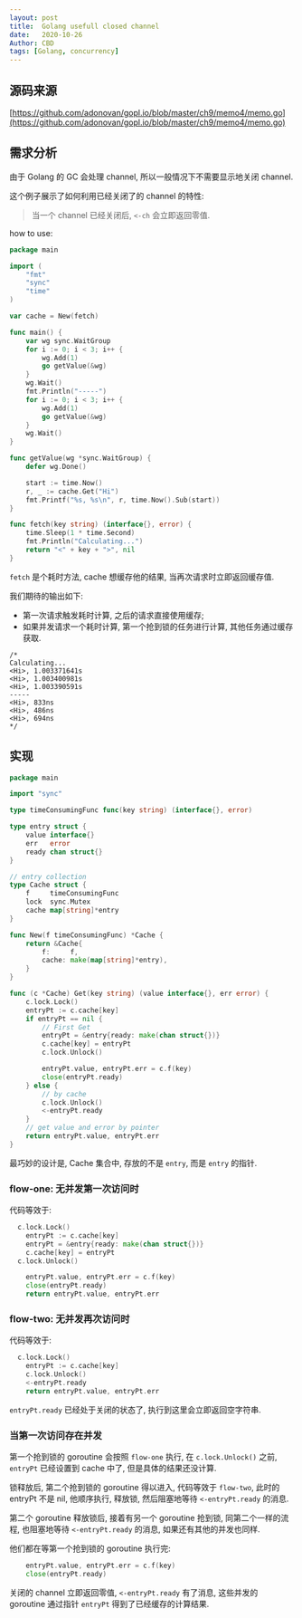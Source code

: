 ```yaml
---
layout: post
title:  Golang usefull closed channel
date:   2020-10-26
Author: CBD
tags: [Golang, concurrency]
---
```


## 源码来源

[https://github.com/adonovan/gopl.io/blob/master/ch9/memo4/memo.go](https://github.com/adonovan/gopl.io/blob/master/ch9/memo4/memo.go)

## 需求分析

由于 Golang 的 GC 会处理 channel, 所以一般情况下不需要显示地关闭 channel.

这个例子展示了如何利用已经关闭了的 channel 的特性:

> 当一个 channel 已经关闭后, `<-ch` 会立即返回零值.

how to use:

```go
package main

import (
	"fmt"
	"sync"
	"time"
)

var cache = New(fetch)

func main() {
	var wg sync.WaitGroup
	for i := 0; i < 3; i++ {
		wg.Add(1)
		go getValue(&wg)
	}
	wg.Wait()
	fmt.Println("-----")
	for i := 0; i < 3; i++ {
		wg.Add(1)
		go getValue(&wg)
	}
	wg.Wait()
}

func getValue(wg *sync.WaitGroup) {
	defer wg.Done()

	start := time.Now()
	r, _ := cache.Get("Hi")
	fmt.Printf("%s, %s\n", r, time.Now().Sub(start))
}

func fetch(key string) (interface{}, error) {
	time.Sleep(1 * time.Second)
	fmt.Println("Calculating...")
	return "<" + key + ">", nil
}

```

`fetch` 是个耗时方法, cache 想缓存他的结果, 当再次请求时立即返回缓存值.

我们期待的输出如下:

* 第一次请求触发耗时计算, 之后的请求直接使用缓存;
* 如果并发请求一个耗时计算, 第一个抢到锁的任务进行计算, 其他任务通过缓存获取.

```text
/*
Calculating...
<Hi>, 1.003371641s
<Hi>, 1.003400981s
<Hi>, 1.003390591s
-----
<Hi>, 833ns
<Hi>, 486ns
<Hi>, 694ns
*/
```

## 实现

```go
package main

import "sync"

type timeConsumingFunc func(key string) (interface{}, error)

type entry struct {
	value interface{}
	err   error
	ready chan struct{}
}

// entry collection
type Cache struct {
	f     timeConsumingFunc
	lock  sync.Mutex
	cache map[string]*entry
}

func New(f timeConsumingFunc) *Cache {
	return &Cache{
		f:     f,
		cache: make(map[string]*entry),
	}
}

func (c *Cache) Get(key string) (value interface{}, err error) {
	c.lock.Lock()
	entryPt := c.cache[key]
	if entryPt == nil {
		// First Get
		entryPt = &entry{ready: make(chan struct{})}
		c.cache[key] = entryPt
		c.lock.Unlock()

		entryPt.value, entryPt.err = c.f(key)
		close(entryPt.ready)
	} else {
		// by cache
		c.lock.Unlock()
		<-entryPt.ready
	}
	// get value and error by pointer
	return entryPt.value, entryPt.err
}

```

最巧妙的设计是, Cache 集合中, 存放的不是 `entry`, 而是 `entry` 的指针.

### flow-one: 无并发第一次访问时

代码等效于:

```go
  c.lock.Lock()
	entryPt := c.cache[key]
	entryPt = &entry{ready: make(chan struct{})}
	c.cache[key] = entryPt
  c.lock.Unlock()

	entryPt.value, entryPt.err = c.f(key)
	close(entryPt.ready)
	return entryPt.value, entryPt.err
```

### flow-two: 无并发再次访问时

代码等效于:

```go
  c.lock.Lock()
	entryPt := c.cache[key]
	c.lock.Unlock()
	<-entryPt.ready
	return entryPt.value, entryPt.err
```

`entryPt.ready` 已经处于关闭的状态了, 执行到这里会立即返回空字符串.

### 当第一次访问存在并发

第一个抢到锁的 goroutine 会按照 `flow-one` 执行, 在 `c.lock.Unlock()` 之前, `entryPt` 已经设置到 cache 中了, 但是具体的结果还没计算.

锁释放后, 第二个抢到锁的 goroutine 得以进入, 代码等效于 `flow-two`, 此时的 entryPt 不是 nil, 他顺序执行, 释放锁, 然后阻塞地等待 `<-entryPt.ready` 的消息.

第二个 goroutine 释放锁后, 接着有另一个 goroutine 抢到锁, 同第二个一样的流程, 也阻塞地等待 `<-entryPt.ready` 的消息, 如果还有其他的并发也同样.

他们都在等第一个抢到锁的 goroutine 执行完:

```go
	entryPt.value, entryPt.err = c.f(key)
	close(entryPt.ready)
```

关闭的 channel 立即返回零值, `<-entryPt.ready` 有了消息, 这些并发的 goroutine 通过指针 `entryPt` 得到了已经缓存的计算结果.
